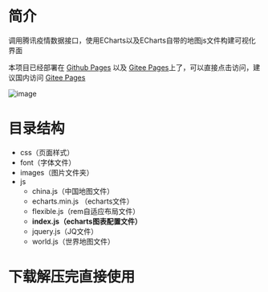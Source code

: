 # 简介

调用腾讯疫情数据接口，使用ECharts以及ECharts自带的地图js文件构建可视化界面

本项目已经部署在 [Github Pages](https://dong-666.github.io/te/) 以及 [Gitee Pages](https://ypigy.gitee.io/te/)上了，可以直接点击访问，建议国内访问 [Gitee Pages](https://ypigy.gitee.io/te/)

![image](https://user-images.githubusercontent.com/72775628/177067353-42cfbe4b-b9af-4a5f-98c8-ba6a37a9a133.png)

# 目录结构

- css（页面样式）
- font（字体文件）
- images（图片文件夹）
- js
  - china.js（中国地图文件）
  - echarts.min.js （echarts文件）
  - flexible.js（rem自适应布局文件）
  - **index.js（echarts图表配置文件）**
  - jquery.js（JQ文件）
  - world.js（世界地图文件）

# 下载解压完直接使用


